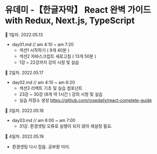 # 유데미 -【한글자막】 React 완벽 가이드 with Redux, Next.js, TypeScript

🌼 1일차. 2022.05.13
- day01.md // am 4:10 ~ am 7:20
  - 섹션1 시작하기 ( 9개 40분 )
  - 섹션2 자바스크립트 새로고침 ( 13개 50분 ) 
  - 1강 ~ 22강까지 강의 시청 및 실습

🌼 2일차. 2022.05.17
- day02.md // am 4:10 ~ am 6:20
  - 섹션3 리액트 기초 및 실습 컴포넌트
  - 23강 ~ 30강 (8개 약 1시간 )  강의 시청 및 실습
  - 실습 저장소 생성 https://github.com/rosedaily/react-complete-guide 

🌼 3일차. 2022.05.18
- day03.md // am 6:00 ~ am 7:00
  - 31강. 환경셋팅 오류로 실행이 되지 않아 재설정 필요.

🌼 4일차. 2022.05.19
- 환경셋팅 다시 잡음. 공부량 미미.